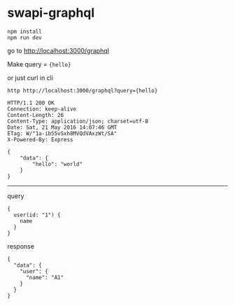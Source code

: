 # swapi-graphql

```
npm install
npm run dev
```

go to [http://localhost:3000/graphql](http://localhost:3000/graphql)



Make query = `{hello}`

or just curl in cli

```
http http://localhost:3000/graphql?query={hello}

HTTP/1.1 200 OK
Connection: keep-alive
Content-Length: 26
Content-Type: application/json; charset=utf-8
Date: Sat, 21 May 2016 14:07:46 GMT
ETag: W/"1a-ib55vSxh8MVQdVAxzWt/SA"
X-Powered-By: Express

{
    "data": {
        "hello": "world"
    }
}
```

----


query

```
{
  user(id: "1") {
    name
  }
}
```

response

```
{
  "data": {
    "user": {
      "name": "A1"
    }
  }
}
```

